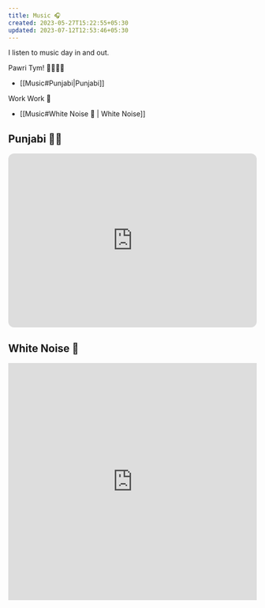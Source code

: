 ```yaml
---
title: Music 🎧
created: 2023-05-27T15:22:55+05:30
updated: 2023-07-12T12:53:46+05:30
---
```

I listen to music day in and out.


Pawri Tym! 🕺🏻💃🏻

- [[Music#Punjabi|Punjabi]]


Work Work 🤫

- [[Music#White Noise 🤍 | White Noise]]


## Punjabi 🕺🏻

<iframe style="border-radius:12px" src="https://open.spotify.com/embed/playlist/3B9ATjy2oQQsNdcyDR59UY?utm_source=generator" width="100%" height="352" frameBorder="0" allowfullscreen="" allow="autoplay; clipboard-write; encrypted-media; fullscreen; picture-in-picture" loading="lazy"></iframe>

## White Noise 🤍


<iframe width="100%" height="480" src="https://www.youtube.com/embed/0QKdqm5TX6c" title="YouTube video player" frameborder="0" allow="accelerometer; autoplay; clipboard-write; encrypted-media; gyroscope; picture-in-picture; web-share" allowfullscreen></iframe>

